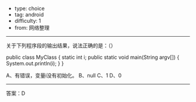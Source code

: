 - type: choice
- tag: android
- difficulty:  1
- from: 网络整理

--------

关于下列程序段的输出结果，说法正确的是：（）

public class MyClass {
	static int i;
	public static void main(String argv[]) {
		System.out.println(i);
	}
}

A、有错误，变量i没有初始化。
B、null
C、1
D、0

---------

答案：D

